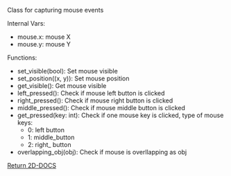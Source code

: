 Class for capturing mouse events

Internal Vars:
- mouse.x: mouse X
- mouse.y: mouse Y

Functions:
- set_visible(bool): Set mouse visible
- set_position((x, y)): Set mouse position
- get_visible(): Get mouse visible
- left_pressed(): Check if mouse left button is clicked
- right_pressed(): Check if mouse right button is clicked
- middle_pressed(): Check if mouse middle button is clicked
- get_pressed(key: int): Check if one mouse key is clicked, type of mouse keys: 
    - 0: left button
    - 1: middle_button
    - 2: right_ button
- overlapping_obj(obj): Check if mouse is overllapping as obj

[Return 2D-DOCS](README.md)
